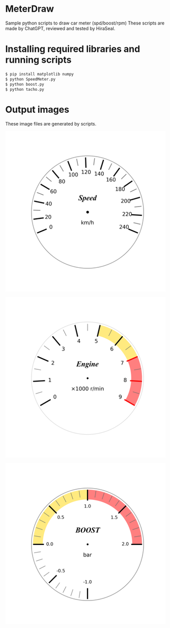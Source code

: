 # MeterDraw
Sample python scripts to draw car meter (spd/boost/rpm)
These scripts are made by ChatGPT, reviewed and tested by HiraSeal.

# Installing required libraries and running scripts 
```
$ pip install matplotlib numpy
$ python SpeedMeter.py
$ python boost.py
$ python tacho.py
```

# Output images
These image files are generated by scripts.

!["SpeedMeter"](https://github.com/HiraSeal/MeterDraw/blob/main/spdmeter.png)

!["TachoMeter"](https://github.com/HiraSeal/MeterDraw/blob/main/tachometer.png)

!["BoostMeter"](https://github.com/HiraSeal/MeterDraw/blob/main/boostmeter.png)
